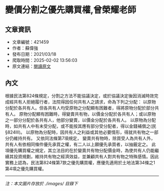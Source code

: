 # 變價分割之優先購買權,曾榮耀老師

## 文章資訊
- 文章編號：421459
- 作者：蘇偉強
- 發布日期：2021/03/18
- 爬取時間：2025-02-02 13:56:03
- 原文連結：[閱讀原文](https://real-estate.get.com.tw/Columns/detail.aspx?no=421459)

## 內文
根據民法第824條規定，分割之方法不能協議決定，或於協議決定後因消滅時效完成經共有人拒絕履行者，法院得因任何共有人之請求，命為下列之分配：
以原物分配於各共有人。但各共有人均受原物之分配顯有困難者，得將原物分配於部分共有人。
原物分配顯有困難時，得變賣共有物，以價金分配於各共有人；或以原物之一部分分配於各共有人，他部分變賣，以價金分配於各共有人。
以原物為分配時，如共有人中有未受分配，或不能按其應有部分受分配者，得以金錢補償之(民§824III)。
以原物為分配時，因共有人之利益或其他必要情形，得就共有物之一部分仍維持共有。
又依同法條第7項規定，
變賣共有物時，除買受人為共有人外，共有人有依相同條件優先承買之權，有二人以上願優先承買者，以抽籤定之。
此項優先購買權之規定，其立法目的在於變賣共有物分配價金時，為使共有人仍能繼續其投資規劃，維持共有物之經濟效益，並兼顧共有人對共有物之特殊感情。因此實務上認為，民法第824條第7款之優先購買權，應優先適用於土地法第34條之1第4項之優先購買權。

---
*注：本文圖片存放於 ./images/ 目錄下*
